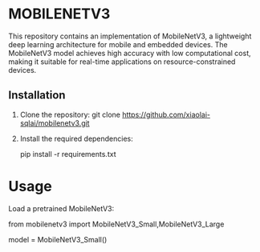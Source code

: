 # MOBILENETV3
This repository contains an implementation of MobileNetV3, a lightweight deep learning architecture for mobile and embedded devices. The MobileNetV3 model achieves high accuracy with low computational cost, making it suitable for real-time applications on resource-constrained devices.
## Installation
1. Clone the repository:
 git clone https://github.com/xiaolai-sqlai/mobilenetv3.git
2. Install the required dependencies:

   pip install -r requirements.txt
# Usage
Load a pretrained MobileNetV3:

from mobilenetv3 import MobileNetV3_Small,MobileNetV3_Large

model = MobileNetV3_Small()


